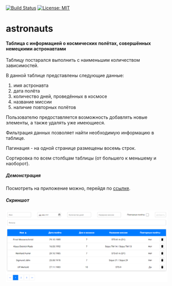 [![Build Status](https://travis-ci.org/AstR0x/astronauts.svg?branch=master)](https://travis-ci.org/AstR0x/astronauts)
[![License: MIT](https://img.shields.io/badge/License-MIT-green.svg)](https://github.com/AstR0x/astronauts/blob/master/LICENSE)

# astronauts

#### Таблица с информацией о космических полётах, совершённых немецкими астронавтами

Таблицу постарался выполнить с наименьшим количеством зависимостей.

В данной таблице представлены следующие данные:
1. имя астронавта
2. дата полёта
3. количество дней, проведённых в космосе
4. название миссии
5. наличие повторных полётов

Пользователю предоставляется возможность добавлять новые элементы, а также удалять уже имеющиеся.  

Фильтрация данных позволяет найти необходимую информацию в таблице.  

Пагинация - на одной странице размещены восемь строк. 
 
Сортировка по всем столбцам таблицы (от большего к меньшему и наоборот).  

##### Демонстрация
Посмотреть на приложение можно, перейдя по [ссылке](https://astr0x.github.io/astronauts).

##### Скриншот
![screenshot](https://github.com/AstR0x/astr0x.github.io/blob/master/screenshots/astronauts.png)
